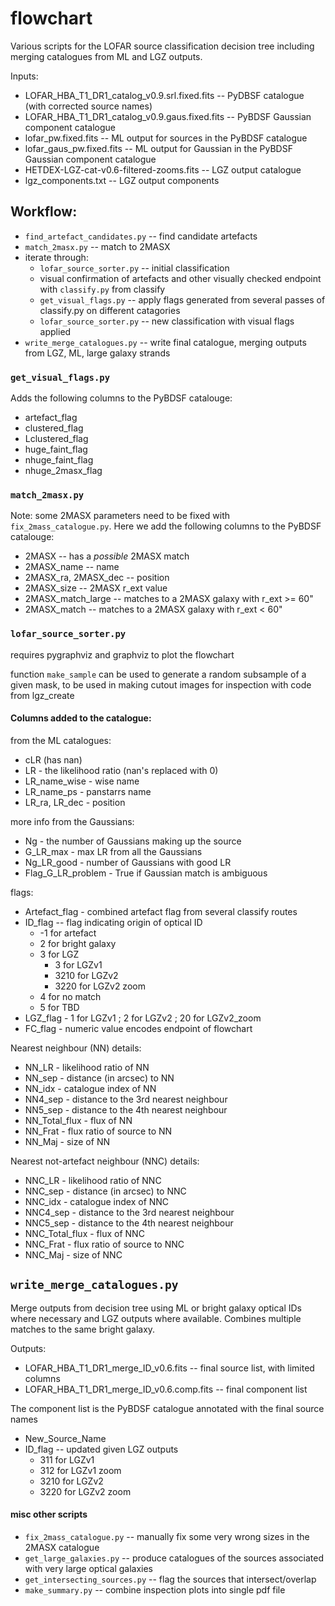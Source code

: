 # flowchart
Various scripts for the LOFAR source classification decision tree including merging catalogues from ML and LGZ outputs.

Inputs:
* LOFAR_HBA_T1_DR1_catalog_v0.9.srl.fixed.fits -- PyDBSF catalogue (with corrected source names)
* LOFAR_HBA_T1_DR1_catalog_v0.9.gaus.fixed.fits -- PyBDSF Gaussian component catalogue
* lofar_pw.fixed.fits -- ML output for sources in the PyBDSF catalogue
* lofar_gaus_pw.fixed.fits -- ML output for Gaussian in the PyBDSF Gaussian component catalogue
* HETDEX-LGZ-cat-v0.6-filtered-zooms.fits -- LGZ output catalogue
* lgz_components.txt -- LGZ output components

## Workflow:
* `find_artefact_candidates.py` -- find candidate artefacts 
* `match_2masx.py` -- match to 2MASX
* iterate through:
  * `lofar_source_sorter.py` -- initial classification
  * visual confirmation of artefacts and other visually checked endpoint with `classify.py` from classify
  * `get_visual_flags.py` -- apply flags generated from several passes of classify.py on different catagories
  * `lofar_source_sorter.py` -- new classification with visual flags applied
* `write_merge_catalogues.py` -- write final catalogue, merging outputs from LGZ, ML, large galaxy strands


### `get_visual_flags.py`
Adds the following columns to the PyBDSF catalouge:
* artefact_flag
* clustered_flag
* Lclustered_flag
* huge_faint_flag
* nhuge_faint_flag
* nhuge_2masx_flag

### `match_2masx.py`
Note: some 2MASX parameters need to be fixed with `fix_2mass_catalogue.py`. Here we add the following columns to the PyBDSF catalouge:
* 2MASX -- has a *possible* 2MASX match
* 2MASX_name -- name
* 2MASX_ra, 2MASX_dec --  position
* 2MASX_size -- 2MASX r_ext value
* 2MASX_match_large -- matches to a 2MASX galaxy with r_ext >= 60"
* 2MASX_match -- matches to a 2MASX galaxy with r_ext < 60"


### `lofar_source_sorter.py`

requires pygraphviz and graphviz to plot the flowchart

function `make_sample` can be used to generate a random subsample of a given mask, to be used in making cutout images for inspection with code from lgz_create

#### Columns added to the catalogue:
from the ML catalogues:
* cLR (has nan)
* LR - the likelihood ratio  (nan's replaced with 0)
* LR_name_wise - wise name
* LR_name_ps -  panstarrs name
* LR_ra, LR_dec -  position

more info from the Gaussians:
* Ng - the number of Gaussians making up the source
* G_LR_max - max LR from all the Gaussians
* Ng_LR_good - number of Gaussians with good LR
* Flag_G_LR_problem - True if Gaussian match is ambiguous

flags:
* Artefact_flag - combined artefact flag from several classify routes
* ID_flag -- flag indicating origin of optical ID
  * -1 for artefact
  * 2 for bright galaxy
  * 3 for LGZ
    * 3 for LGZv1
    * 3210 for LGZv2
    * 3220 for LGZv2 zoom
  * 4 for no match
  * 5 for TBD
* LGZ_flag - 1 for LGZv1 ; 2 for LGZv2 ; 20 for LGZv2_zoom
* FC_flag - numeric value encodes endpoint of flowchart

Nearest neighbour (NN) details:
* NN_LR - likelihood ratio of NN
* NN_sep - distance (in arcsec) to NN
* NN_idx - catalogue index of NN
* NN4_sep - distance to the 3rd nearest neighbour
* NN5_sep - distance to the 4th nearest neighbour
* NN_Total_flux - flux of NN
* NN_Frat - flux ratio of source to NN
* NN_Maj - size of NN

Nearest not-artefact neighbour (NNC) details:
* NNC_LR - likelihood ratio of NNC
* NNC_sep - distance (in arcsec) to NNC
* NNC_idx - catalogue index of NNC
* NNC4_sep - distance to the 3rd nearest neighbour
* NNC5_sep - distance to the 4th nearest neighbour
* NNC_Total_flux - flux of NNC
* NNC_Frat - flux ratio of source to NNC
* NNC_Maj - size of NNC



## `write_merge_catalogues.py`
Merge outputs from decision tree using ML or bright galaxy optical IDs where necessary and LGZ outputs where available. Combines multiple matches to the same bright galaxy.

Outputs:
* LOFAR_HBA_T1_DR1_merge_ID_v0.6.fits -- final source list, with limited columns
* LOFAR_HBA_T1_DR1_merge_ID_v0.6.comp.fits -- final component list

The component list is the PyBDSF catalogue annotated with the final source names
* New_Source_Name 
* ID_flag -- updated given LGZ outputs
    * 311 for LGZv1
    * 312 for LGZv1 zoom
    * 3210 for LGZv2
    * 3220 for LGZv2 zoom


#### misc other scripts
* `fix_2mass_catalogue.py` -- manually fix some very wrong sizes in the 2MASX catalogue
* `get_large_galaxies.py` -- produce catalogues of the sources associated with very large optical galaxies
* `get_intersecting_sources.py` -- flag the sources that intersect/overlap
* `make_summary.py` -- combine inspection plots into single pdf file
